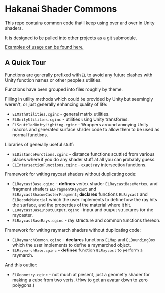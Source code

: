 # Hakanai Shader Commons

This repo contains common code that I keep using over and over in Unity shaders.

It is designed to be pulled into other projects as a git submodule.

[Examples of usage can be found here.](https://github.com/ephemeral-laboratories/HakanaiShaderCommonsExamples)

## A Quick Tour

Functions are generally prefixed with `EL` to avoid any future clashes
with Unity function names or other people's utilities.

Functions have been grouped into files roughly by theme.

Filling in utility methods which could be provided by Unity but seemingly
weren't, or just generally enhancing quality of life:

* `ELMathUtilities.cginc` - general matrix utilities.
* `ELUnityUtilities.cginc` - utilities using Unity transforms.
* `ELScuttledUnityLighting.cginc` - Wrappers around annoying Unity macros
  and generated surface shader code to allow them to be used as normal
  functions.

Libraries of generally useful stuff:

* `ELDistanceFunctions.cginc` - distance functions scuttled from various places
  where if you do any shader stuff at all you can probably guess.
* `ELIntersectionFunctions.cginc` - exact ray intersection functions.

Framework for writing raycast shaders without duplicating code:

* `ELRaycastBase.cginc` - **defines** vertex shader `ELRaycastBaseVertex`,
  and fragment shaders `ELFragmentRaycast` and `ELRaycastShadowCasterFragment`;
  **declares** functions `ELRaycast` and `ELDecodeMaterial` which the user
  implements to define how the ray hits the surface, and the properties of the
  material where it hit.
* `ELRaycastBaseInputOutput.cginc` - input and output structures for the
  raycaster.
* `ELRaycastBaseRays.cginc` - ray structure and common functions thereon.

Framework for writing raymarch shaders without duplicating code:

* `ELRaymarchCommon.cginc` - **declares** functions `ELMap` and `ELBoundingBox`
  which the user implements to define a raymarched object.
* `ELRaymarchBase.cginc` - **defines** function `ELRaycast` to perform a
  raymarch.

And this outlier:

* `ELGeometry.cginc` - not much at present, just a geometry shader for making a
  cube from two verts. (How to get an avatar down to zero polygons.)
